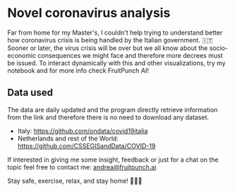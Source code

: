 
# Novel coronavirus analysis 
Far from home for my Master's, I couldn't help trying to understand better how coronavirus crisis is being handled by the Italian government. 🇮🇹
Sooner or later, the virus crisis will be over but we all know about the socio-economic consequences we might face and therefore more decrees must be issued.
To interact dynamically with this and other visualizations, try my notebook and for more info check FruitPunch AI!

## Data used
The data are daily updated and the program directly retrieve information from the link and therefore there is no need to download any dataset.
- Italy: https://github.com/ondata/covid19italia
- Netherlands and rest of the World: https://github.com/CSSEGISandData/COVID-19

If interested in giving me some insight, feedback or just for a chat on the topic feel free to contact me:
andrea@fruitpunch.ai


Stay safe, exercise, relax, and stay home! 🏡🤸🧘

